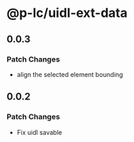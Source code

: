 # @p-lc/uidl-ext-data

## 0.0.3

### Patch Changes

- align the selected element bounding

## 0.0.2

### Patch Changes

- Fix uidl savable
